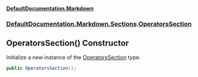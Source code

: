#### [DefaultDocumentation.Markdown](index.md 'index')
### [DefaultDocumentation.Markdown.Sections](index.md#DefaultDocumentation.Markdown.Sections 'DefaultDocumentation.Markdown.Sections').[OperatorsSection](OperatorsSection.md 'DefaultDocumentation.Markdown.Sections.OperatorsSection')

## OperatorsSection() Constructor

Initialize a new instance of the [OperatorsSection](OperatorsSection.md 'DefaultDocumentation.Markdown.Sections.OperatorsSection') type.

```csharp
public OperatorsSection();
```